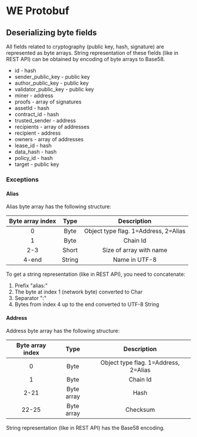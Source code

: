 # WE Protobuf

## Deserializing byte fields

All fields related to cryptography (public key, hash, signature) are represented as byte arrays.
String representation of these fields (like in REST API) can be obtained by encoding of byte arrays to Base58.

* id - hash
* sender_public_key - public key
* author_public_key - public key
* validator_public_key - public key
* miner - address
* proofs - array of signatures
* assetId - hash
* contract_id - hash
* trusted_sender - address
* recipients - array of addresses
* recipient - address
* owners - array of addresses
* lease_id - hash
* data_hash - hash
* policy_id - hash
* target - public key

### Exceptions

#### Alias
Alias byte array has the following structure:

| Byte array index |  Type  |              Description             |
|:----------------:|:------:|:------------------------------------:|
|         0        |  Byte  | Object type flag. 1=Address, 2=Alias |
|         1        |  Byte  |               Chain Id               |
|        2-3       |  Short |        Size of array with name       |
|       4-end      | String |             Name in UTF-8            |

To get a string representation (like in REST API), you need to concatenate:
1. Prefix "alias:"
2. The byte at index 1 (network byte) converted to Char
3. Separator ":"
4. Bytes from index 4 up to the end converted to UTF-8 String

#### Address
Address byte array has the following structure:

| Byte array index |    Type    |              Description             |
|:----------------:|:----------:|:------------------------------------:|
|         0        |    Byte    | Object type flag. 1=Address, 2=Alias |
|         1        |    Byte    |               Chain Id               |
|       2-21       | Byte array |                 Hash                 |
|       22-25      | Byte array |               Checksum               |

String representation (like in REST API) has the Base58 encoding.
